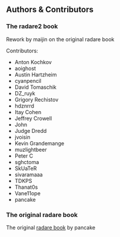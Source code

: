 ## Authors & Contributors

### The radare2 book

Rework by maijin on the original radare book

Contributors:

* Anton Kochkov
* aoighost
* Austin Hartzheim
* cyanpencil
* David Tomaschik
* DZ_ruyk
* Grigory Rechistov
* hdznrrd
* Itay Cohen
* Jeffrey Crowell
* John
* Judge Dredd
* jvoisin
* Kevin Grandemange
* muzlightbeer
* Peter C
* sghctoma
* SkUaTeR
* sivaramaaa
* TDKPS
* Thanat0s
* Vane11ope
* pancake

### The original radare book

The original [radare book](http://www.radare.org/get/radare.pdf) by pancake


